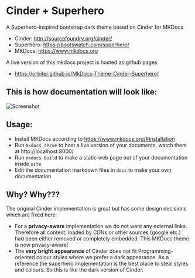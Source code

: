 # Cinder + Superhero

A Superhero-inspired bootstrap dark theme based on Cinder for MKDocs

* Cinder: http://sourcefoundry.org/cinder/
* Superhero: https://bootswatch.com/superhero/
* MKDocs: https://www.mkdocs.org

A live version of this mkdocs project is hosted as github pages
* https://orbiter.github.io/MkDocs-Theme-Cinder-Superhero/

## This is how documentation will look like:
![Screenshot](/docs/img/screenshot.png)


## Usage:
* Install MKDocs according to https://www.mkdocs.org/#installation
* Run `mkdocs serve` to host a live version of your documents, watch them at http://localhost:8000/
* Run `mkdocs build` to make a static web page out of your documentation inside `site`
* Edit the documentation markdown files in `docs` to make your own documentation

## Why? Why???
The original Cinder implementation is great but has some design decisions which are fixed here:

* For a **privacy-aware** implementation we do not want any external links. Therefore all context, loaded by CDNs or other sources (google etc.) had been either removed or completely embedded. This MKDocs theme is now privacy-aware!
* The **very bright appearance** of Cinder does not fit Programming-oriented colour styles where we prefer a dark appearance. As a reference the superhero implementation is the best place to steal styles and colours. So this is like the dark version of Cinder.

